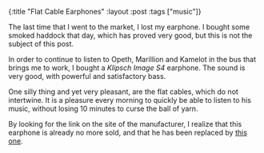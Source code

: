 {:title "Flat Cable Earphones"
 :layout :post
 :tags  ["music"]}

The last time that I went to the market,
I lost my earphone.
I bought some smoked haddock that day,
which has proved very good,
but this is not the subject of this post.

In order to continue to listen to Opeth, Marillion and Kamelot
in the bus that brings me to work,
I bought a *Klipsch Image S4* earphone.
The sound is very good, with powerful and satisfactory bass.

One silly thing and yet very pleasant,
are the flat cables, which do not intertwine.
It is a pleasure every morning
to quickly be able to listen to his music,
without losing 10 minutes to curse the ball of yarn.

By looking for the link on the site of the manufacturer,
I realize that this earphone is already no more sold,
and that he has been replaced by [this one][1].

[1]: http://www.klipsch.com/R6i|target=_blank
